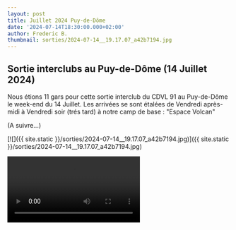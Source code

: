 ```yaml
---
layout: post
title: Juillet 2024 Puy-de-Dôme
date: '2024-07-14T18:30:00.000+02:00'
author: Frederic B.
thumbnail: sorties/2024-07-14__19.17.07_a42b7194.jpg
---
```


## Sortie interclubs au Puy-de-Dôme (14 Juillet 2024)


Nous étions 11 gars pour cette sortie interclub du CDVL 91 au Puy-de-Dôme le week-end du 14 Juillet.
Les arrivées se sont étalées de Vendredi après-midi à Vendredi soir (trés tard) à notre camp de base : "Espace Volcan"

(A suivre...)

[![]({{ site.static }}/sorties/2024-07-14__19.17.07_a42b7194.jpg)]({{ site.static }}/sorties/2024-07-14__19.17.07_a42b7194.jpg)


<div class="ratio ratio-16x9">
  <video controls>
    <source src="{{ site.static }}/sorties/VideoCLECY2025-06-27_18.32.49.mp4" type="video/mp4">
    Your browser does not support the video tag.
  </video>
</div>


